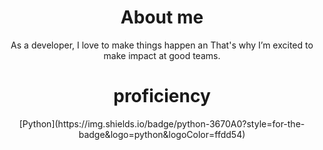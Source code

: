 <h1 align="center">About me</h1>
<p align="center">As a developer, I love to make things happen an That's why I’m excited to make impact at good teams.</p>



<h1 align="center">proficiency</h1>
<p align="center">
  [Python](https://img.shields.io/badge/python-3670A0?style=for-the-badge&logo=python&logoColor=ffdd54)
</p>

<!--
**alireza-hariri/alireza-hariri** is a ✨ _special_ ✨ repository because its `README.md` (this file) appears on your GitHub profile.

Here are some ideas to get you started:

- 🔭 I’m currently working on ...
- 🌱 I’m currently learning ...
- 👯 I’m looking to collaborate on ...
- 🤔 I’m looking for help with ...
- 💬 Ask me about ...
- 📫 How to reach me: ...
- 😄 Pronouns: ...
- ⚡ Fun fact: ...
-->
